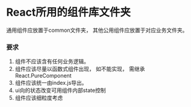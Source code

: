# React所用的组件库文件夹
通用组件应放置于common文件夹， 其他公用组件应放置于对应业务文件夹。

### 要求
1. 组件不应该含有任何业务逻辑。
2. 组件应该尽量以函数式组件出现， 如不能实现， 需继承React.PureComponent
3. 组件应该统一由index.js导出。
4. ui向的状态改变可用组件内部state控制
5. 组件应该细粒度考虑
